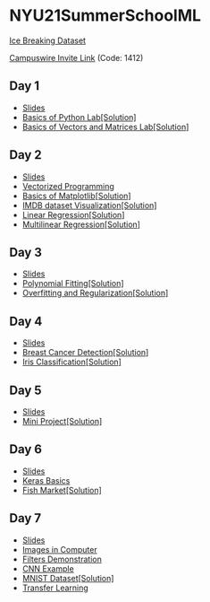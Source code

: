 # NYU21SummerSchoolML
[Ice Breaking Dataset](https://docs.google.com/spreadsheets/d/1RZ5YzxpeLsS16EGDoPcF4PM5WLGAGXrwq5ZCF4KNcaQ/edit?usp=sharing)

[Campuswire Invite Link](https://campuswire.com/p/GDCEB5FDA) (Code: 1412)

## Day 1
- [Slides](https://github.com/BolunDai0216/NYU21SummerSchoolML/blob/main/Day%201/Day%201%20Introduction%20to%20Machine%20Learning.pdf)
- [Basics of Python Lab](https://github.com/BolunDai0216/NYU21SummerSchoolML/blob/main/Day%201/demo_python_basics.ipynb)[[Solution]](https://github.com/BolunDai0216/NYU21SummerSchoolML/blob/main/Day%201/demo_python_basics_with_solution.ipynb)
- [Basics of Vectors and Matrices Lab](https://github.com/BolunDai0216/NYU21SummerSchoolML/blob/main/Day%201/demo_vectors_matrices.ipynb)[[Solution]](https://github.com/BolunDai0216/NYU21SummerSchoolML/blob/main/Day%201/demo_vectors_matrices_solution.ipynb)

## Day 2
- [Slides](https://github.com/BolunDai0216/NYU21SummerSchoolML/blob/main/Day%202/Day%202%20Linear%20Regression.pdf)
- [Vectorized Programming](https://github.com/BolunDai0216/NYU21SummerSchoolML/blob/main/Day%202/vectorize_programming.ipynb)
- [Basics of Matplotlib](https://github.com/BolunDai0216/NYU21SummerSchoolML/blob/main/Day%202/demo_plot.ipynb)[[Solution]](https://github.com/BolunDai0216/NYU21SummerSchoolML/blob/main/Day%202/demo_plot_with_solution.ipynb)
- [IMDB dataset Visualization](https://github.com/BolunDai0216/NYU21SummerSchoolML/blob/main/Day%202/lab_icebreaker.ipynb)[[Solution]](https://github.com/BolunDai0216/NYU21SummerSchoolML/blob/main/Day%202/lab_icebreaker_with_solution.ipynb)
- [Linear Regression](https://github.com/BolunDai0216/NYU21SummerSchoolML/blob/main/Day%202/demo_boston_housing_one_variable.ipynb)[[Solution]](https://github.com/BolunDai0216/NYU21SummerSchoolML/blob/main/Day%202/demo_boston_housing_one_variable_sol.ipynb)
- [Multilinear Regression](https://github.com/BolunDai0216/NYU21SummerSchoolML/blob/main/Day%202/demo_multilinear.ipynb)[[Solution]](https://github.com/BolunDai0216/NYU21SummerSchoolML/blob/main/Day%202/demo_multilinear_sol.ipynb)

## Day 3
 - [Slides](https://github.com/BolunDai0216/NYU21SummerSchoolML/blob/main/Day%203/Day_3__Overfitting_and_Regularization.pdf)
 - [Polynomial Fitting](https://github.com/BolunDai0216/NYU21SummerSchoolML/blob/main/Day%203/demo_fit_polynomial.ipynb)[[Solution]](https://github.com/BolunDai0216/NYU21SummerSchoolML/blob/main/Day%203/demo_fit_polynomial_solution.ipynb)
 - [Overfitting and Regularization](https://github.com/BolunDai0216/NYU21SummerSchoolML/blob/main/Day%203/demo_overfitting_regularization.ipynb)[[Solution]](https://github.com/BolunDai0216/NYU21SummerSchoolML/blob/main/Day%203/demo_overfitting_regularization_solution.ipynb)

## Day 4
 - [Slides](https://github.com/BolunDai0216/NYU21SummerSchoolML/blob/main/Day%204/Day_4__Linear_Classifiers.pdf)
 - [Breast Cancer Detection](https://github.com/BolunDai0216/NYU21SummerSchoolML/blob/main/Day%204/demo_breast_cancer.ipynb)[[Solution]](https://github.com/BolunDai0216/NYU21SummerSchoolML/blob/main/Day%204/demo_breast_cancer_solution.ipynb)
 - [Iris Classification](https://github.com/BolunDai0216/NYU21SummerSchoolML/blob/main/Day%204/demo_iris.ipynb)[[Solution]](https://github.com/BolunDai0216/NYU21SummerSchoolML/blob/main/Day%204/demo_iris_solution.ipynb)

## Day 5
 - [Slides](https://github.com/BolunDai0216/NYU21SummerSchoolML/blob/main/Day%205/lecture05_Mini_Project.pdf)
 - [Mini Project](https://github.com/BolunDai0216/NYU21SummerSchoolML/blob/main/Day%205/fish_market.ipynb)[[Solution]](https://github.com/BolunDai0216/NYU21SummerSchoolML/blob/main/Day%205/fish_market_sol.ipynb)

## Day 6
- [Slides](https://github.com/BolunDai0216/NYU21SummerSchoolML/blob/main/Day%206/Day_6__Neural_Networks.pdf)
- [Keras Basics](https://github.com/BolunDai0216/NYU21SummerSchoolML/blob/main/Day%206/demo_tf_keras_basics.ipynb)
- [Fish Market](https://github.com/BolunDai0216/NYU21SummerSchoolML/blob/main/Day%206/lab_mlp_fish_market_keras.ipynb)[[Solution]](https://github.com/BolunDai0216/NYU21SummerSchoolML/blob/main/Day%206/lab_mlp_fish_market_keras_sol.ipynb)

## Day 7
- [Slides](https://github.com/BolunDai0216/NYU21SummerSchoolML/blob/main/Day%207/Day%207%20Convolutional%20Neural%20Networks.pdf)
- [Images in Computer](https://github.com/BolunDai0216/NYU21SummerSchoolML/blob/main/Day%207/Images_In_Computer_Demo.ipynb)
- [Filters Demonstration](https://github.com/BolunDai0216/NYU21SummerSchoolML/blob/main/Day%207/Kernels_Demo.ipynb)
- [CNN Example](https://github.com/BolunDai0216/NYU21SummerSchoolML/blob/main/Day%207/cnn_example.ipynb)
- [MNIST Dataset](https://github.com/BolunDai0216/NYU21SummerSchoolML/blob/main/Day%207/demo_MNIST.ipynb)[[Solution]](https://github.com/BolunDai0216/NYU21SummerSchoolML/blob/main/Day%207/demo_MNIST_solution.ipynb)
- [Transfer Learning](https://github.com/BolunDai0216/NYU21SummerSchoolML/blob/main/Day%207/lab_transfer_learning_dog_cat.ipynb)
